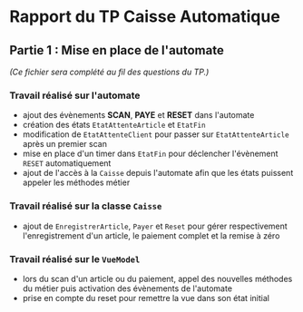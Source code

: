# Rapport du TP Caisse Automatique

## Partie 1 : Mise en place de l'automate

*(Ce fichier sera complété au fil des questions du TP.)*

### Travail réalisé sur l'automate
- ajout des évènements **SCAN**, **PAYE** et **RESET** dans l'automate
- création des états `EtatAttenteArticle` et `EtatFin`
- modification de `EtatAttenteClient` pour passer sur `EtatAttenteArticle` après un premier scan
- mise en place d'un timer dans `EtatFin` pour déclencher l'évènement `RESET` automatiquement
- ajout de l'accès à la `Caisse` depuis l'automate afin que les états puissent appeler les méthodes métier

### Travail réalisé sur la classe `Caisse`
- ajout de `EnregistrerArticle`, `Payer` et `Reset` pour gérer respectivement l'enregistrement d'un article, le paiement complet et la remise à zéro

### Travail réalisé sur le `VueModel`
- lors du scan d'un article ou du paiement, appel des nouvelles méthodes du métier puis activation des évènements de l'automate
- prise en compte du reset pour remettre la vue dans son état initial
